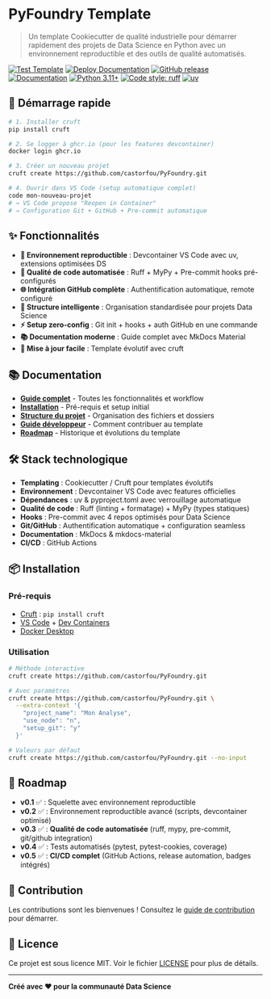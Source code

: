 # PyFoundry Template

> Un template Cookiecutter de qualité industrielle pour démarrer rapidement des projets de Data Science en Python avec un environnement reproductible et des outils de qualité automatisés.

[![Test Template](https://github.com/castorfou/PyFoundry/actions/workflows/test-template.yml/badge.svg)](https://github.com/castorfou/PyFoundry/actions/workflows/test-template.yml)
[![Deploy Documentation](https://github.com/castorfou/PyFoundry/actions/workflows/docs.yml/badge.svg)](https://github.com/castorfou/PyFoundry/actions/workflows/docs.yml)
[![GitHub release](https://img.shields.io/github/v/release/castorfou/PyFoundry)](https://github.com/castorfou/PyFoundry/releases)
[![Documentation](https://img.shields.io/badge/docs-mkdocs-blue)](https://castorfou.github.io/PyFoundry)
[![Python 3.11+](https://img.shields.io/badge/python-3.11+-blue.svg)](https://www.python.org/downloads/)
[![Code style: ruff](https://img.shields.io/endpoint?url=https://raw.githubusercontent.com/astral-sh/ruff/main/assets/badge/v2.json)](https://github.com/astral-sh/ruff)
[![uv](https://img.shields.io/endpoint?url=https://raw.githubusercontent.com/astral-sh/uv/main/assets/badge/v0.json)](https://github.com/astral-sh/uv)

## 🚀 Démarrage rapide

```bash
# 1. Installer cruft
pip install cruft

# 2. Se logger à ghcr.io (pour les features devcontainer)
docker login ghcr.io

# 3. Créer un nouveau projet
cruft create https://github.com/castorfou/PyFoundry.git

# 4. Ouvrir dans VS Code (setup automatique complet)
code mon-nouveau-projet
# → VS Code propose "Reopen in Container"
# → Configuration Git + GitHub + Pre-commit automatique
```

## ✨ Fonctionnalités

- **🐳 Environnement reproductible** : Devcontainer VS Code avec uv, extensions optimisées DS
- **🔧 Qualité de code automatisée** : Ruff + MyPy + Pre-commit hooks pré-configurés  
- **🌐 Intégration GitHub complète** : Authentification automatique, remote configuré
- **📁 Structure intelligente** : Organisation standardisée pour projets Data Science
- **⚡ Setup zero-config** : Git init + hooks + auth GitHub en une commande
- **📚 Documentation moderne** : Guide complet avec MkDocs Material
- **🔄 Mise à jour facile** : Template évolutif avec cruft

## 📚 Documentation

- **[Guide complet](https://castorfou.github.io/PyFoundry/user/guide/)** - Toutes les fonctionnalités et workflow
- **[Installation](https://castorfou.github.io/PyFoundry/user/installation/)** - Pré-requis et setup initial
- **[Structure du projet](https://castorfou.github.io/PyFoundry/user/structure/)** - Organisation des fichiers et dossiers
- **[Guide développeur](https://castorfou.github.io/PyFoundry/dev/contributing/)** - Comment contribuer au template
- **[Roadmap](https://castorfou.github.io/PyFoundry/dev/roadmap/)** - Historique et évolutions du template

## 🛠️ Stack technologique

- **Templating** : Cookiecutter / Cruft pour templates évolutifs
- **Environnement** : Devcontainer VS Code avec features officielles
- **Dépendances** : uv & pyproject.toml avec verrouillage automatique
- **Qualité de code** : Ruff (linting + formatage) + MyPy (types statiques)
- **Hooks** : Pre-commit avec 4 repos optimisés pour Data Science
- **Git/GitHub** : Authentification automatique + configuration seamless
- **Documentation** : MkDocs & mkdocs-material
- **CI/CD** : GitHub Actions

## 📦 Installation

### Pré-requis
- [Cruft](https://cruft.github.io/cruft/) : `pip install cruft`
- [VS Code](https://code.visualstudio.com/) + [Dev Containers](https://marketplace.visualstudio.com/items?itemName=ms-vscode-remote.remote-containers)
- [Docker Desktop](https://www.docker.com/products/docker-desktop/)

### Utilisation

```bash
# Méthode interactive
cruft create https://github.com/castorfou/PyFoundry.git

# Avec paramètres
cruft create https://github.com/castorfou/PyFoundry.git \
  --extra-context '{
    "project_name": "Mon Analyse",
    "use_node": "n",
    "setup_git": "y"
  }'

# Valeurs par défaut
cruft create https://github.com/castorfou/PyFoundry.git --no-input
```

## 🎯 Roadmap

- **v0.1** ✅ : Squelette avec environnement reproductible  
- **v0.2** ✅ : Environnement reproductible avancé (scripts, devcontainer optimisé)
- **v0.3** ✅ : **Qualité de code automatisée** (ruff, mypy, pre-commit, git/github integration)
- **v0.4** ✅ : Tests automatisés (pytest, pytest-cookies, coverage)
- **v0.5** ✅ : **CI/CD complet** (GitHub Actions, release automation, badges intégrés)

## 🤝 Contribution

Les contributions sont les bienvenues ! Consultez le [guide de contribution](https://castorfou.github.io/PyFoundry/dev/contributing/) pour démarrer.

## 📄 Licence

Ce projet est sous licence MIT. Voir le fichier [LICENSE](LICENSE) pour plus de détails.

---

**Créé avec ❤️ pour la communauté Data Science**